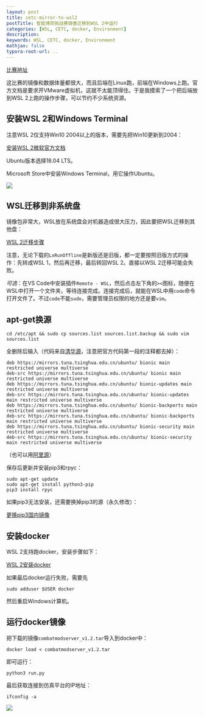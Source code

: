 ```yaml
---
layout: post
title: cetc-mirror-to-wsl2
postTitle: 智能博弈挑战赛镜像迁移到WSL 2中运行
categories: [WSL, CETC, docker, Environment]
description: 
keywords: WSL, CETC, docker, Environment
mathjax: false
typora-root-url: ..
---
```


[比赛地址](https://www.dcjingsai.com/v2/cmptDetail.html?id=377)

这比赛的镜像和数据体量都很大，而且后端在Linux跑，前端在Windows上跑。官方文档是要求开VMware虚拟机，这就不太能顶得住。于是我摸索了一个把后端放到WSL 2上跑的操作步骤，可以节约不少系统资源。

## 安装WSL 2和Windows Terminal

注意WSL 2仅支持Win10 2004以上的版本，需要先把Win10更新到2004：

[安装WSL 2微软官方文档](https://docs.microsoft.com/zh-cn/windows/wsl/install-win10#update-to-wsl-2)

Ubuntu版本选择18.04 LTS。

Microsoft Store中安装Windows Terminal，用它操作Ubuntu。

![](https://i.loli.net/2020/08/01/xITVc9y7wmvPlCU.png)

## WSL迁移到非系统盘

镜像包非常大，WSL放在系统盘会对机器造成很大压力，因此要把WSL迁移到其他盘：

[WSL 2迁移步骤](https://www.jskap.com/notes/how-to-move-wsl2-disto/)

注意，无论下载的`LxRunOffline`是新版还是旧版，都一定要按照旧版方式的操作：先转成WSL 1，然后再迁移，最后转回WSL 2。直接以WSL 2迁移可能会失败。

*可选*：在VS Code中安装插件`Remote - WSL`，然后点击左下角的`><`图标，随便在WSL中打开一个文件夹，等待连接完成。连接完成后，就能在WSL中用`code`命令打开文件了。不过`code`不能`sudo`，需要管理员权限的地方还是要`vim`。

## apt-get换源

```shell
cd /etc/apt && sudo cp sources.list sources.list.backup && sudo vim sources.list 
```

全删除后输入（代码来自[清华源](https://mirrors.tuna.tsinghua.edu.cn/help/ubuntu/)，注意把官方代码第一段的注释都去掉）：

```shell
deb https://mirrors.tuna.tsinghua.edu.cn/ubuntu/ bionic main restricted universe multiverse
deb-src https://mirrors.tuna.tsinghua.edu.cn/ubuntu/ bionic main restricted universe multiverse
deb https://mirrors.tuna.tsinghua.edu.cn/ubuntu/ bionic-updates main restricted universe multiverse
deb-src https://mirrors.tuna.tsinghua.edu.cn/ubuntu/ bionic-updates main restricted universe multiverse
deb https://mirrors.tuna.tsinghua.edu.cn/ubuntu/ bionic-backports main restricted universe multiverse
deb-src https://mirrors.tuna.tsinghua.edu.cn/ubuntu/ bionic-backports main restricted universe multiverse
deb https://mirrors.tuna.tsinghua.edu.cn/ubuntu/ bionic-security main restricted universe multiverse
deb-src https://mirrors.tuna.tsinghua.edu.cn/ubuntu/ bionic-security main restricted universe multiverse
```

（也可以用[阿里源](https://developer.aliyun.com/mirror/ubuntu)）

保存后更新并安装pip3和rpyc：

```shell
sudo apt-get update
sudo apt-get install python3-pip
pip3 install rpyc
```

如果pip3无法安装，还需要换掉pip3的源（永久修改）：

[更换pip3国内镜像](https://blog.csdn.net/yuzaipiaofei/article/details/80891108)

## 安装docker

WSL 2支持跑docker，安装步骤如下：

[WSL 2安装docker](https://www.cnblogs.com/yunfeifei/p/13158845.html)

如果最后docker运行失败，需要先

```shell
sudo adduser $USER docker
```

然后重启Windows计算机。

## 运行docker镜像

把下载的镜像`combatmodserver_v1.2.tar`导入到docker中：

```shell
docker load < combatmodserver_v1.2.tar
```

即可运行：

```shell
python3 run.py
```

最后获取连接到仿真平台的IP地址：

```shell
ifconfig -a
```

![](https://i.loli.net/2020/08/01/OnCYSm8Pa7fHFb2.png)